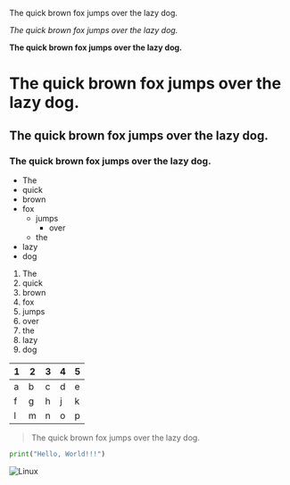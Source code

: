 The quick brown fox jumps over the lazy dog.


*The quick brown fox jumps over the lazy dog.*


**The quick brown fox jumps over the lazy dog.**


# The quick brown fox jumps over the lazy dog.


## The quick brown fox jumps over the lazy dog.


### The quick brown fox jumps over the lazy dog.



* The
* quick
* brown
* fox
  * jumps
    * over
  * the
* lazy
* dog

1. The
2. quick
3. brown
4. fox
5. jumps
6. over
7. the
8. lazy
9. dog

| 1 | 2 | 3 | 4 | 5 |
|---|---|---|---|---|
| a | b | c | d | e |
| f | g | h | j | k |
| l | m | n | o | p |


> The quick brown fox jumps over the lazy dog.


```python
print("Hello, World!!!")
```

![Linux](https://i.imgur.com/bWv9H18.jpg)